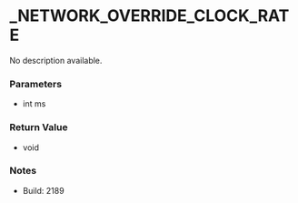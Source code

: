 # _NETWORK_OVERRIDE_CLOCK_RATE

No description available.

### Parameters
* int ms

### Return Value
* void

### Notes
* Build: 2189

